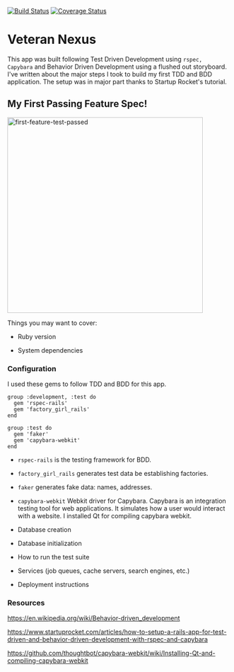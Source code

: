[![Build Status](https://travis-ci.org/scottpiercew/veteran_nexus.svg?branch=master)](https://travis-ci.org/scottpiercew/veteran_nexus) [![Coverage Status](https://coveralls.io/repos/github/scottpiercew/veteran_nexus/badge.svg?branch=master)](https://coveralls.io/github/scottpiercew/veteran_nexus?branch=master)
# Veteran Nexus


This app was built following Test Driven Development using ```rspec, Capybara``` and Behavior Driven Development using a flushed out storyboard. I've written about the major steps I took to build my first TDD and BDD application. The setup was in major part thanks to Startup Rocket's tutorial.

## My First Passing Feature Spec!
<img width="442" alt="first-feature-test-passed" src="https://user-images.githubusercontent.com/28062032/28342630-384c4568-6be7-11e7-8da7-ac6547cc2d4a.png">


Things you may want to cover:

* Ruby version

* System dependencies

### Configuration

I used these gems to follow TDD and BDD for this app.

```
group :development, :test do
  gem 'rspec-rails'
  gem 'factory_girl_rails'
end

group :test do
  gem 'faker'
  gem 'capybara-webkit'
end
```

* ```rspec-rails``` is the testing framework for BDD.
* ```factory_girl_rails``` generates test data be establishing factories.
* ```faker``` generates fake data: names, addresses.
* ```capybara-webkit``` Webkit driver for Capybara. Capybara is an integration testing tool for web applications. It simulates how a user would interact with a website. I installed Qt for compiling capybara webkit.

* Database creation

* Database initialization

* How to run the test suite

* Services (job queues, cache servers, search engines, etc.)

* Deployment instructions

### Resources

https://en.wikipedia.org/wiki/Behavior-driven_development

https://www.startuprocket.com/articles/how-to-setup-a-rails-app-for-test-driven-and-behavior-driven-development-with-rspec-and-capybara

https://github.com/thoughtbot/capybara-webkit/wiki/Installing-Qt-and-compiling-capybara-webkit
